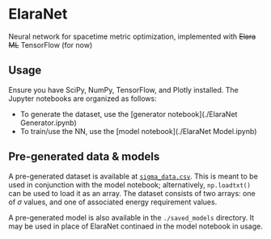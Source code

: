 # ElaraNet

Neural network for spacetime metric optimization, implemented with ~~Elara ML~~ TensorFlow (for now)

## Usage

Ensure you have SciPy, NumPy, TensorFlow, and Plotly installed. The Jupyter notebooks are organized as follows:

- To generate the dataset, use the [generator notebook](./ElaraNet Generator.ipynb)
- To train/use the NN, use the [model notebook](./ElaraNet Model.ipynb)

## Pre-generated data & models

A pre-generated dataset is available at [`sigma_data.csv`](./sigma_data.csv). This is meant to be used in conjunction with the model notebook; alternatively, `np.loadtxt()` can be used to load it as an array. The dataset consists of two arrays: one of $\sigma$ values, and one of associated energy requirement values.

A pre-generated model is also available in the `./saved_models` directory. It may be used in place of ElaraNet continaed in the model notebook in usage.
